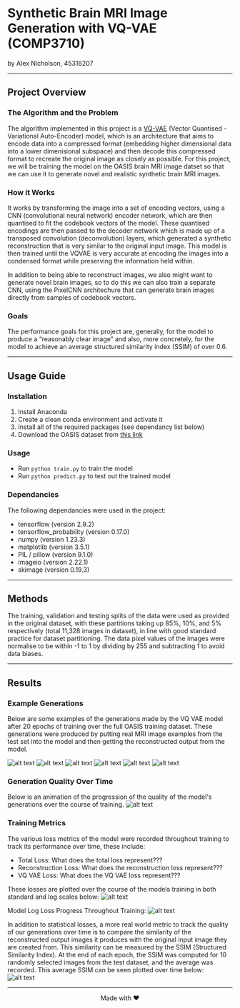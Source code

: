 # Synthetic Brain MRI Image Generation with VQ-VAE (COMP3710)


by Alex Nicholson, 45316207

---

## Project Overview

### The Algorithm and the Problem

The algorithm implemented in this project is a [VQ-VAE](https://arxiv.org/abs/1711.00937) (Vector Quantised - Variational Auto-Encoder) model, which is an architecture that aims to encode data into a compressed format (embedding higher dimensional data into a lower dimenisional subspace) and then decode this compressed format to recreate the original image as closely as possible. For this project, we will be training the model on the OASIS brain MRI image datset so that we can use it to generate novel and realistic synthetic brain MRI images.

### How it Works

It works by transforming the image into a set of encoding vectors, using a CNN (convolutional neural network) encoder network, which are then quantised to fit the codebook vectors of the model. These quantised encodings are then passed to the decoder network which is made up of a transposed convolution (deconvolution) layers, which generated a synthetic reconstruction that is very similar to the original input image. This model is then trained until the VQVAE is very accurate at encoding the images into a condensed format while preserving the information held within.

In addition to being able to reconstruct images, we also might want to generate novel brain images, so to do this we can also train a separate CNN, using the PixelCNN architechure that can generate brain images directly from samples of codebook vectors.

### Goals

The performance goals for this project are, generally, for the model to produce a “reasonably clear image” and also, more concretely, for the model to achieve an average structured similarity index (SSIM) of over 0.6.

---

## Usage Guide

### Installation

1. Install Anaconda
2. Create a clean conda environment and activate it
3. Install all of the required packages (see dependancy list below)
4. Download the OASIS dataset from [this link](https://cloudstor.aarnet.edu.au/plus/s/tByzSZzvvVh0hZA/download)

### Usage

* Run `python train.py` to train the model
* Run `python predict.py` to test out the trained model

### Dependancies

The following dependancies were used in the project:

* tensorflow (version 2.9.2)
* tensorflow_probability (version 0.17.0)
* numpy (version 1.23.3)
* matplotlib (version 3.5.1)
* PIL / pillow (version 9.1.0)
* imageio (version 2.22.1)
* skimage (version 0.19.3)

---

## Methods

The training, validation and testing splits of the data were used as provided in the original dataset, with these partitions taking up 85%, 10%, and 5% respectively (total 11,328 images in dataset), in line with good standard practice for dataset partitioning. The data pixel values of the images were normalise to be within -1 to 1 by dividing by 255 and subtracting 1 to avoid data biases.

---

## Results

### Example Generations

Below are some examples of the generations made by the VQ VAE model after 20 epochs of training over the full OASIS training dataset. These generations were produced by putting real MRI image examples from the test set into the model and then getting the reconstructed output from the model.

![alt text](./out/original_vs_reconstructed_0000.png)
![alt text](./out/original_vs_reconstructed_0001.png)
![alt text](./out/original_vs_reconstructed_0002.png)
![alt text](./out/original_vs_reconstructed_0003.png)
![alt text](./out/original_vs_reconstructed_0004.png)
![alt text](./out/original_vs_reconstructed_0005.png)

### Generation Quality Over Time

Below is an animation of the progression of the quality of the model's generations over the course of training.
![alt text](./out/vqvae_training_progression.gif)

### Training Metrics

The various loss metrics of the model were recorded throughout training to track its performance over time, these include:

* Total Loss: What does the total loss represent???
* Reconstruction Loss: What does the reconstruction loss represent???
* VQ VAE Loss: What does the VQ VAE loss represent???

These losses are plotted over the course of the models training in both standard and log scales below:
![alt text](./out/training_loss_curves.png)

Model Log Loss Progress Throughout Training:
![alt text](./out/training_logloss_curves.png)

In addition to statistical losses, a more real world metric to track the quality of our generations over time is to compare the similarity of the reconstructed output images it produces with the original input image they are created from. This similarity can be measured by the SSIM (Structured Similarity Index). At the end of each epoch, the SSIM was computed for 10 randomly selected images from the test dataset, and the average was recorded. This average SSIM can be seen plotted over time below:
![alt text](./training_ssim_curve.png)

---

<center>Made with ❤️</center>
